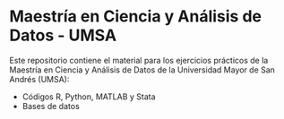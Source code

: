 # Maestría en Ciencia y Análisis de Datos - UMSA

Este repositorio contiene el material para los ejercicios prácticos de la Maestría en Ciencia y Análisis de Datos de la Universidad Mayor de San Andrés (UMSA):

- Códigos R, Python, MATLAB y Stata
- Bases de datos

